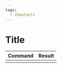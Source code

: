 ```yaml
---
tags:
  - cheatsets
---
```

# Title

| Command | Result |
| :------ | :----- |
|         |        |
